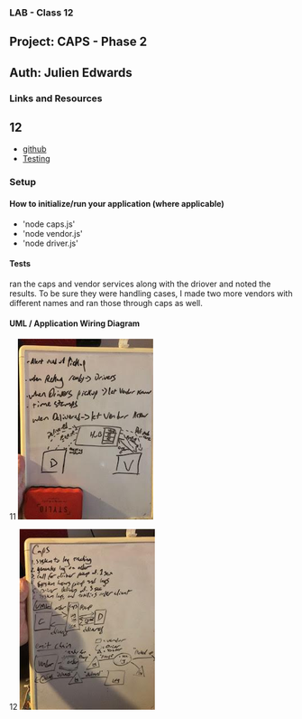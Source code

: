 ### LAB - Class 12

## Project: CAPS - Phase 2
## Auth: Julien Edwards

### Links and Resources


## 12

- [github](https://github.com/TrunkOfUkuleles/CAPS)
- [Testing](https://github.com/TrunkOfUkuleles/CAPS/actions) 

### Setup

#### How to initialize/run your application (where applicable)

- 'node caps.js'
- 'node vendor.js'
- 'node driver.js'

#### Tests

ran the caps and vendor services along with the driover and noted the results. To be sure they were handling cases, I made two more vendors with different names and ran those through caps as well. 
#### UML / Application Wiring Diagram

11
![setp1-UML](./assets/UML.jpg)

12
![socket-UML](./assets/UML12.jpg)